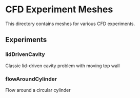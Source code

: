 # CFD Experiment Meshes

This directory contains meshes for various CFD experiments.

## Experiments

### lidDrivenCavity
Classic lid-driven cavity problem with moving top wall

### flowAroundCylinder
Flow around a circular cylinder

